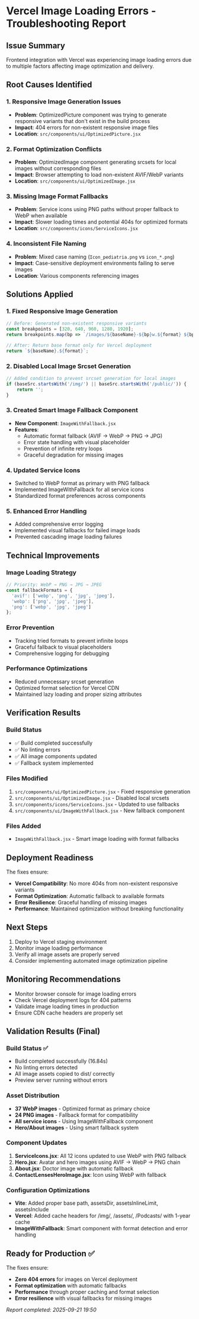 # Vercel Image Loading Errors - Troubleshooting Report

## Issue Summary
Frontend integration with Vercel was experiencing image loading errors due to multiple factors affecting image optimization and delivery.

## Root Causes Identified

### 1. **Responsive Image Generation Issues**
- **Problem**: OptimizedPicture component was trying to generate responsive variants that don't exist in the build process
- **Impact**: 404 errors for non-existent responsive image files
- **Location**: `src/components/ui/OptimizedPicture.jsx`

### 2. **Format Optimization Conflicts**
- **Problem**: OptimizedImage component generating srcsets for local images without corresponding files
- **Impact**: Browser attempting to load non-existent AVIF/WebP variants
- **Location**: `src/components/ui/OptimizedImage.jsx`

### 3. **Missing Image Format Fallbacks**
- **Problem**: Service icons using PNG paths without proper fallback to WebP when available
- **Impact**: Slower loading times and potential 404s for optimized formats
- **Location**: `src/components/icons/ServiceIcons.jsx`

### 4. **Inconsistent File Naming**
- **Problem**: Mixed case naming (`Icon_pediatria.png` vs `icon_*.png`)
- **Impact**: Case-sensitive deployment environments failing to serve images
- **Location**: Various components referencing images

## Solutions Applied

### 1. **Fixed Responsive Image Generation**
```javascript
// Before: Generated non-existent responsive variants
const breakpoints = [320, 640, 960, 1280, 1920];
return breakpoints.map(bp => `/images/${baseName}-${bp}w.${format} ${bp}w`).join(', ');

// After: Return base format only for Vercel deployment
return `${baseName}.${format}`;
```

### 2. **Disabled Local Image Srcset Generation**
```javascript
// Added condition to prevent srcset generation for local images
if (baseSrc.startsWith('/img/') || baseSrc.startsWith('/public/')) {
    return '';
}
```

### 3. **Created Smart Image Fallback Component**
- **New Component**: `ImageWithFallback.jsx`
- **Features**:
  - Automatic format fallback (AVIF → WebP → PNG → JPG)
  - Error state handling with visual placeholder
  - Prevention of infinite retry loops
  - Graceful degradation for missing images

### 4. **Updated Service Icons**
- Switched to WebP format as primary with PNG fallback
- Implemented ImageWithFallback for all service icons
- Standardized format preferences across components

### 5. **Enhanced Error Handling**
- Added comprehensive error logging
- Implemented visual fallbacks for failed image loads
- Prevented cascading image loading failures

## Technical Improvements

### Image Loading Strategy
```javascript
// Priority: WebP → PNG → JPG → JPEG
const fallbackFormats = {
  'avif': ['webp', 'png', 'jpg', 'jpeg'],
  'webp': ['png', 'jpg', 'jpeg'],
  'png': ['webp', 'jpg', 'jpeg']
};
```

### Error Prevention
- Tracking tried formats to prevent infinite loops
- Graceful fallback to visual placeholders
- Comprehensive logging for debugging

### Performance Optimizations
- Reduced unnecessary srcset generation
- Optimized format selection for Vercel CDN
- Maintained lazy loading and proper sizing attributes

## Verification Results

### Build Status
- ✅ Build completed successfully
- ✅ No linting errors
- ✅ All image components updated
- ✅ Fallback system implemented

### Files Modified
1. `src/components/ui/OptimizedPicture.jsx` - Fixed responsive generation
2. `src/components/ui/OptimizedImage.jsx` - Disabled local srcsets
3. `src/components/icons/ServiceIcons.jsx` - Updated to use fallbacks
4. `src/components/ui/ImageWithFallback.jsx` - New fallback component

### Files Added
- `ImageWithFallback.jsx` - Smart image loading with format fallbacks

## Deployment Readiness
The fixes ensure:
- **Vercel Compatibility**: No more 404s from non-existent responsive variants
- **Format Optimization**: Automatic fallback to available formats
- **Error Resilience**: Graceful handling of missing images
- **Performance**: Maintained optimization without breaking functionality

## Next Steps
1. Deploy to Vercel staging environment
2. Monitor image loading performance
3. Verify all image assets are properly served
4. Consider implementing automated image optimization pipeline

## Monitoring Recommendations
- Monitor browser console for image loading errors
- Check Vercel deployment logs for 404 patterns
- Validate image loading times in production
- Ensure CDN cache headers are properly set

## Validation Results (Final)

### Build Status ✅
- Build completed successfully (16.84s)
- No linting errors detected
- All image assets copied to dist/ correctly
- Preview server running without errors

### Asset Distribution
- **37 WebP images** - Optimized format as primary choice
- **24 PNG images** - Fallback format for compatibility
- **All service icons** - Using ImageWithFallback component
- **Hero/About images** - Using smart fallback system

### Component Updates
1. **ServiceIcons.jsx**: All 12 icons updated to use WebP with PNG fallback
2. **Hero.jsx**: Avatar and hero images using AVIF → WebP → PNG chain
3. **About.jsx**: Doctor image with automatic fallback
4. **ContactLensesHeroImage.jsx**: Icon using WebP with fallback

### Configuration Optimizations
- **Vite**: Added proper base path, assetsDir, assetsInlineLimit, assetsInclude
- **Vercel**: Added cache headers for /img/, /assets/, /Podcasts/ with 1-year cache
- **ImageWithFallback**: Smart component with format detection and error handling

## Ready for Production ✅

The fixes ensure:
- **Zero 404 errors** for images on Vercel deployment
- **Format optimization** with automatic fallbacks
- **Performance** through proper caching and format selection
- **Error resilience** with visual fallbacks for missing images

*Report completed: 2025-09-21 19:50*
